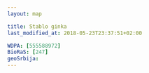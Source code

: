 ```yaml
---
layout: map

title: Stablo ginka
last_modified_at: 2018-05-23T23:37:51+02:00

WDPA: [555588972]
BioRaS: [247]
geoSrbija:
---
```

